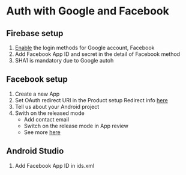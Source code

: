 
Auth with Google and Facebook
===================

Firebase setup
---
1. [Enable](https://console.firebase.google.com/project/fir-study-38299/authentication/providers) the login methods for Google account, Facebook
2. Add Facebook App ID and secret in the detail of Facebook method
3. SHA1 is mandatory due to Google autoh

Facebook setup
---
1. Create a new App
2. Set OAuth redirect URI in the Product setup
   Redirect info [here](https://console.firebase.google.com/project/fir-study-38299/authentication/providers)
3. Tell us about your Android project
4. Swith on the released mode
   - Add contact email
   - Switch on the release mode in App review
   - See more [here](http://stackoverflow.com/questions/21329250/the-developers-of-this-app-have-not-set-up-this-app-properly-for-facebook-login)


Android Studio
---
1. Add Facebook App ID in ids.xml


